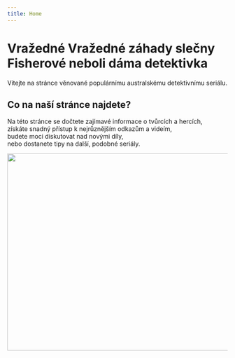 ```yaml
---
title: Home
---
```


# Vražedné Vražedné záhady slečny Fisherové neboli dáma detektivka

Vítejte na stránce věnované populárnímu australskému detektivnímu seriálu.

## Co na naší stránce najdete?

Na této stránce se dočtete zajímavé informace o tvůrcích a hercích,  
získáte snadný přístup k nejrůznějším odkazům a videím,   
budete moci diskutovat nad novými díly,  
nebo dostanete tipy na další, podobné seriály. 

<img src="https://serialos.eu/images/thumbnails/eb5c505e43f84a12f3e8340a2b679567.jpg" width="800" height="450"> 


